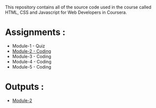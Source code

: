 
This repository contains all of the source code used in the course called HTML, CSS and Javascript for Web Developers in Coursera.


# Assignments :

* Module-1 - Quiz 
* [Module-2 - Coding](https://github.com/amanKIIT/Coursera-HTML-CSS-and-JavaScript-for-Web-Developers/tree/main/Assignments/Module-2)
* Module-3 - Coding
* Module-4 - Coding
* Module-5 - Coding


# Outputs :

* [Module-2](https://amankiit.github.io/Coursera-HTML-CSS-and-JavaScript-for-Web-Developers/Assignments/Module-2/index.html)
